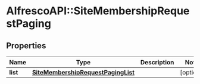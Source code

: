 # AlfrescoAPI::SiteMembershipRequestPaging

## Properties
Name | Type | Description | Notes
------------ | ------------- | ------------- | -------------
**list** | [**SiteMembershipRequestPagingList**](SiteMembershipRequestPagingList.md) |  | [optional] 


